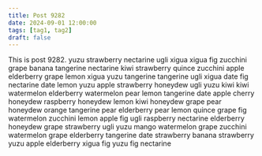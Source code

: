 ```yaml
---
title: Post 9282
date: 2024-09-01 12:00:00
tags: [tag1, tag2]
draft: false
---
```

This is post 9282.
yuzu
strawberry
nectarine
ugli
xigua
xigua
fig
zucchini
grape
banana
tangerine
nectarine
kiwi
strawberry
quince
zucchini
apple
elderberry
grape
lemon
xigua
yuzu
tangerine
tangerine
ugli
xigua
date
fig
nectarine
date
lemon
yuzu
apple
strawberry
honeydew
ugli
yuzu
kiwi
kiwi
watermelon
elderberry
watermelon
pear
lemon
tangerine
date
apple
cherry
honeydew
raspberry
honeydew
lemon
kiwi
honeydew
grape
pear
honeydew
orange
tangerine
pear
elderberry
pear
lemon
quince
grape
fig
watermelon
zucchini
lemon
apple
fig
ugli
raspberry
nectarine
elderberry
honeydew
grape
strawberry
ugli
yuzu
mango
watermelon
grape
zucchini
watermelon
grape
elderberry
tangerine
date
strawberry
banana
strawberry
yuzu
apple
elderberry
xigua
fig
yuzu
fig
nectarine
